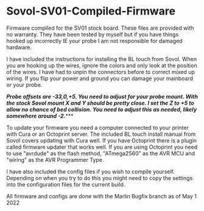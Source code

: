 # Sovol-SV01-Compiled-Firmware
Firmware compiled for the SV01 stock board.
These files are provided with no warranty. They have been tested by myself but if you have things hooked up incorrectly IE your probe I am not responsible for damaged hardware.

I have included the instructions for installing the BL touch from Sovol. When you are hooking up the wires, ignore the colors and only look at the position of the wires. I have had to unpin the connectors before to correct mixed up wiring. If you flip your power and ground you can damage your mainboard or your probe.

*****Probe offsets are -33,0,+5. You need to adjust for your probe mount. With the stock Sovol mount X and Y should be pretty close. I set the Z to +5 to allow no chance of bed collision. You need to adjust this as needed, likely somewhere around -2.********

To update your firmware you need a computer connected to your printer with Cura or an Octoprint server. The included BL touch install manual from Sovol covers updating with Cura well. If you have Octoprint there is a plugin called firmware updater that works well. If you are using Octoprint you need to use "avrdude" as the flash method, "ATmega2560" as the AVR MCU and "wiring" as the AVR Programmer Type.

I have also included the config files if you wish to compile yourself. Depending on when you try to do this you might need to copy the settings into the configuration files for the current build.

All firmware and configs are done with the Marlin Bugfix branch as of May 1 2022
